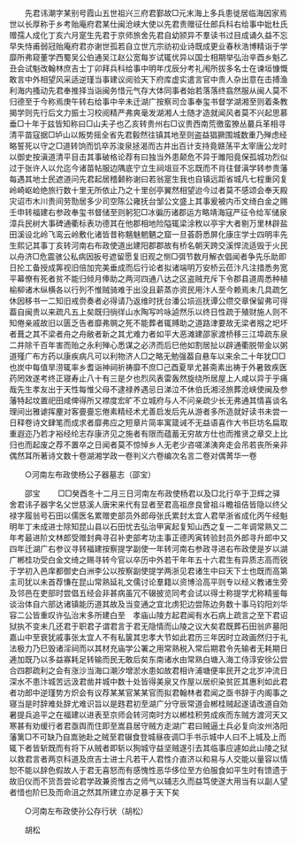 <!-- { "loadSidebar": true } -->
　　先君讳潮字某别号霞山五世祖兴三府君鄞故□元末海上多兵患徙居临海因家焉世以长厚称于乡考贻庵府君某仕闽沧峡大使以先君贵赠征仕郎兵科右给事中妣杜氏赠孺人成化丁亥六月寔生先君于京师旅舍先君自幼颕异不羣读书过目成诵久益不忘早失恃甫弱冠贻庵府君亦谢世孤若自立世亢宗祊初业诗既成更业春秋浩博精诣于学靡所弗窥董学西蜀吴公伯通吴江赵公宽每岁试辄优异以国士相期举弘治辛酉乡魁乙丑会试魁改翰林庶吉士丁卯拜兵科给事中明年戊辰分考礼闱所拔多名士在谏垣慷慨敢言中外相望风采适逆瑾当事建议阅验天下府库虚实遣言官中贵人杂出意在击搏渔利海内搔动先君奉推择当诣闽务惜元气存大体同事者始若落落终翕然服从闽人莫不归德至于今称焉庚午转右给事中辛未迁湖广按察司佥事奉玺书督学湖湘至则着条教揭学则先行后文力振士习校阅精严弗爽毫发湖湘人士随才造就闻风者莫不兴起思慕垂□十年于兹皆知称曰□山夫子也乙亥转贵州右□议贵西南荒徼蛮獠丛蕞兵革相寻清平苗寇据□垆山以叛势摇全省先君毅然往镇其地至则盗益猖獗围城数重乃殚虑经略誓死以守之□道转饷而饥卒苏浚泉拯渴而古井出百计支持竟赣荡平太宰唐公龙时以御史按滇道清平目击其事破格论荐有曰独当外患颠危不异于雎阳竟保孤城功烈似过于张许人以允迄今诸苗帖服边隅底宁立生祠俎豆不忘既而不肖往督滇学转参贵藩每遇其地士民遮道问先君起居稽颡称谢曰若翁寔生我也自镇远距省城凡七程重冈复岭崎岖崄绝旅行数十里无所依止乃之十里创亭翼然相望迨今过者莫不感颂会奉天殿灾诏市木川贵间劳勚居多少司空陈公雍抚台邹公文盛上其事爰被内币文绮白金之赐壬申转福建右参政奉玺书督储至则躬犯□冰徧历诸郡运方略靖海寇严征令给军储泉漳兵民树大事碑通衢标表功德其在他郡相地险隘辄梁涂敉以亭宇大者剔万里林辟盐田溪设北岭飞鸾云岭敷化诸皆昔称魑魅魍魉之窟一旦荟蔚悉屏化康庄学士四明丰先生熙记其事丁亥转河南右布政使道出建阳郡郡故有桥名朝天跨交溪悍流适毁于火民以舟济□危震骇公私病因扳号遮留愿复旧观之恻□弭节数月解衣倡闻者争先乐助即日抡工备授成筭视旧倍加完美垂成而后行论者拟诸端明万安桥云莅汴凡注措悉务宽平幕僚有死者贫不能归倾月俸助之两河四通八达之区盗贼充斥下令郡县道周悉种植榆柳诸木纵横各以行列不惟贼骑难于出没且薪蒸亦资民用汴人至今赖焉未几具疏乞休因移书一二知旧戒赍奏者必得请乃返维时抚台潘公埙巡抚谭公缵交章保留弗可得葢自闽贵以来疏凡五上矣既归徜徉山水陶写吟咏逌然乐以终日性疏于殖财施人则不知倦亲戚故旧以匮乏告者靡弗赒之死不能葬者辄赙助之道路津要故无梁者剏之圯坏者葺之其不梁者舟之舟敝者新之其尤难力者如平大恶滩建邵家渡桥移三江埠疏东泉二井除千百年害而贻之永利殚心悉谋之必济而后巳他如割居扯以辟通衢脱带金以粥道殣广布方药以康疾病凡可以利物济人□之略无勉强葢自悬车以来余二十年犹□□也炭中每值旱涝辄率乡耆诣神祠祈祷靡不庶□己酉夏旱尤甚斋素出祷于外暑致疾医药罔效遂考终正寝寿止八十有三是夕也烈风表雷轰然旋绕所居屋上人咸以异于乎痛哉先生孝友出于天性每惟父母不逮禄养遇忌日涕泣不休伯氏湘泾旅葬沧峡使闽及参藩特起坟置祀田咸俾得所又襟度宏旷不立城府与人不问亲疏少长无弗通其情喜谈名理间出雅谑挥麈对客亹亹忘倦素精经术尤善启发后先从游者多所造就好读书未尝一日释卷诗文肆笔而成求者靡弗应之短章片简率寓箴诫不无益语喜作大书巨坊名扁取重遐迩乃若才裕经纶志存康济见之施者有限而蕴蓄无穷故方仕也而推贤之章交上比归也而起废之荐不置卒之日闻者莫不惊悼乡人无老少咨嗟涕洟奔走会吊若丧所亲非偶然耳所著诗文数十卷湖湘学政一卷判义六卷编次名言二卷对偶菁华一卷 

　　○河南左布政使杨公子器墓志（邵宝） 

　　邵宝 
　　□□癸酉冬十二月三日河南左布政使杨君以及□北行卒于卫辉之驿舍君讳子器字名父世慈溪人唐宋来代有显者至君高祖彦良曾祖斗瞻祖佶皆隐以终父禄字履翁号石田以儒医名累赠吏部员外郎母张氏累封太宜人君举浙省成化丙午经魁明年丁未成进士除知昆山县以石田忧去弘治甲寅起复知山西之复一二年调常熟又二年考最进阶文林郎受赠封典寻召补吏部考功主事正德丙寅转验封员外郎寻升郎中又四年迁湖广右参议寻转福建按察提学副使一年转河南右参政寻进右布政使是岁以湖广郴桂功受白金文绮之赐寻转今官以卒历中外若干年年五十六君生有异质志高而锐于学初入邑庠都御史白洲李公以按察副使提学两浙见君诸生中曰天下士也既而高第主司犹以未首荐慊在昆山常熟延礼文儒讨论羣籍以资博洽高平则专以经义教诸生旁及邻邑在吏部时尝倡五经会非甚病虽冗不辍披览同考会试以得士称提学尤称精鉴每谈治体自六部达诸镇能历道其故及当变通之宜北虏犯边尝陈边务数十事马钧阳刘华容二公皆重叹许弘治末多所建白至　孝庙山陵方起君闻有水石病上疏言之至下君诏狱执不变未几还君于职君子谓君言于君无隐情而山陵之议大矣君既葬石田翁庐墓阳嘉山中至衰犹戚事张太宜人不有私箧其忠孝大节如此君历三年因时立政画然归于礼法极力乃巳毁诸淫祠而以其材充庙学公署之用常熟税入常后期君令先输者无耗期日逓加既乃以多益寡耗足转输而民无敢后矣东南诸水由常熟白塘入海工侍淳安徐公尝合四郡疏利之会有涨沙当海口潮汐增淤水患如故君相许浦塘便率民开之北岁冲流日深水不患汴城苦远汲君凿井城中数十处皆得美泉又作屋以居织染贫匠其惠利如此君者功郎中逆瑾势方炽会有议荐某某官某某官而拟君翰林者君闻之亟书辞于内阁事之寝当是时辞难处辞尤难识旨以是韪君初至湖广分守辰常道会郴桂贼起遂请改道自効暑提兵追平之在福建以进表至京师会转河南时方以郴桂积劳成疾而东贼方渡河天又寒甚有劝缓行者君亟舆而住即至嵩县居守贼方走湖广君曰贼逼土兵必复向汝州洛阳藩篱□不可缺乃自嵩驰赴之贼至君辍食登城昼夜调□手书示城中人曰不上城及上而辄下者皆斩既而有将下从贼者即斩以狥城守益坚贼遂引去其临事应遽如此山陵之狱以救君言者两京科道及庶吉士进士凡若干人君性介直济以和易与人交能以量容以情恕不能以辞色假故人于君无喜怒而有感愧性恶华侈位至方伯服食如平生时有馈遗于故旧仪而不货吾尝论君学政兼资惟古之师气以辅志久而益笃使遂大用当有以副人望者惜也阶巳及而命沮之然其所建立亦足暴于天下矣 

　　○河南左布政使孙公存行状（胡松） 

　　胡松 
